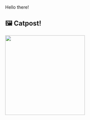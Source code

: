 Hello there!



## 🖼️ Catpost!

<sub>
    <img src="https://cdn2.thecatapi.com/images/ePhmZLi8r.png" height="256">
</sub>

